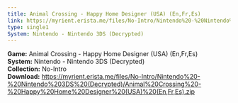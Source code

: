 ```yaml
---
title: Animal Crossing - Happy Home Designer (USA) (En,Fr,Es)
link: https://myrient.erista.me/files/No-Intro/Nintendo%20-%20Nintendo%203DS%20(Decrypted)/Animal%20Crossing%20-%20Happy%20Home%20Designer%20(USA)%20(En,Fr,Es).zip
type: single1
System: Nintendo - Nintendo 3DS (Decrypted)
---
```

<b>Game:</b> Animal Crossing - Happy Home Designer (USA) (En,Fr,Es)<br>
<b>System:</b> Nintendo - Nintendo 3DS (Decrypted)<br>
<b>Collection:</b> No-Intro<br>
<b>Download:</b> https://myrient.erista.me/files/No-Intro/Nintendo%20-%20Nintendo%203DS%20(Decrypted)/Animal%20Crossing%20-%20Happy%20Home%20Designer%20(USA)%20(En,Fr,Es).zip
